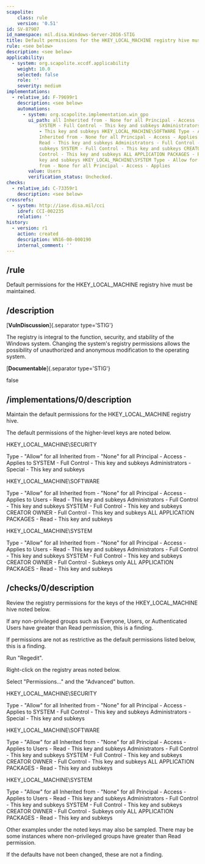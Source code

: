 ```yaml
---
scapolite:
    class: rule
    version: '0.51'
id: SV-87907
id_namespace: mil.disa.Windows-Server-2016-STIG
title: Default permissions for the HKEY_LOCAL_MACHINE registry hive must be maintained.
rule: <see below>
description: <see below>
applicability:
  - system: org.scapolite.xccdf.applicability
    weight: 10.0
    selected: false
    role: ''
    severity: medium
implementations:
  - relative_id: F-79699r1
    description: <see below>
    automations:
      - system: org.scapolite.implementation.win_gpo
        ui_path: all Inherited from - None for all Principal - Access - Applies to
            SYSTEM - Full Control - This key and subkeys Administrators - Special
            - This key and subkeys HKEY_LOCAL_MACHINE\SOFTWARE Type - Allow for all
            Inherited from - None for all Principal - Access - Applies to Users -
            Read - This key and subkeys Administrators - Full Control - This key and
            subkeys SYSTEM - Full Control - This key and subkeys CREATOR OWNER - Full
            Control - This key and subkeys ALL APPLICATION PACKAGES - Read - This
            key and subkeys HKEY_LOCAL_MACHINE\SYSTEM Type - Allow for all Inherited
            from - None for all Principal - Access - Applies
        value: Users
        verification_status: Unchecked.
checks:
  - relative_id: C-73359r1
    description: <see below>
crossrefs:
  - system: http://iase.disa.mil/cci
    idref: CCI-002235
    relation: ''
history:
  - version: r1
    action: created
    description: WN16-00-000190
    internal_comment: ''
---
```



## /rule

Default permissions for the HKEY_LOCAL_MACHINE registry hive must be maintained.

## /description

[**VulnDiscussion**]{.separator type='STIG'}

The registry is integral to the function, security, and stability of the Windows system. Changing the system's registry permissions allows the possibility of unauthorized and anonymous modification to the operating system.

[**Documentable**]{.separator type='STIG'}

false

## /implementations/0/description

Maintain the default permissions for the HKEY_LOCAL_MACHINE registry hive.

The default permissions of the higher-level keys are noted below.

HKEY_LOCAL_MACHINE\SECURITY

Type - "Allow" for all
Inherited from - "None" for all
Principal - Access - Applies to
SYSTEM - Full Control - This key and subkeys
Administrators - Special - This key and subkeys

HKEY_LOCAL_MACHINE\SOFTWARE

Type - "Allow" for all
Inherited from - "None" for all
Principal - Access - Applies to
Users - Read - This key and subkeys
Administrators - Full Control - This key and subkeys
SYSTEM - Full Control - This key and subkeys
CREATOR OWNER - Full Control - This key and subkeys
ALL APPLICATION PACKAGES - Read - This key and subkeys

HKEY_LOCAL_MACHINE\SYSTEM

Type - "Allow" for all
Inherited from - "None" for all
Principal - Access - Applies to
Users - Read - This key and subkeys
Administrators - Full Control - This key and subkeys
SYSTEM - Full Control - This key and subkeys
CREATOR OWNER - Full Control - Subkeys only
ALL APPLICATION PACKAGES - Read - This key and subkeys

## /checks/0/description

Review the registry permissions for the keys of the HKEY_LOCAL_MACHINE hive noted below.

If any non-privileged groups such as Everyone, Users, or Authenticated Users have greater than Read permission, this is a finding.

If permissions are not as restrictive as the default permissions listed below, this is a finding.

Run "Regedit".

Right-click on the registry areas noted below.

Select "Permissions..." and the "Advanced" button.

HKEY_LOCAL_MACHINE\SECURITY

Type - "Allow" for all
Inherited from - "None" for all
Principal - Access - Applies to
SYSTEM - Full Control - This key and subkeys
Administrators - Special - This key and subkeys

HKEY_LOCAL_MACHINE\SOFTWARE

Type - "Allow" for all
Inherited from - "None" for all
Principal - Access - Applies to
Users - Read - This key and subkeys
Administrators - Full Control - This key and subkeys
SYSTEM - Full Control - This key and subkeys
CREATOR OWNER - Full Control - This key and subkeys
ALL APPLICATION PACKAGES - Read - This key and subkeys

HKEY_LOCAL_MACHINE\SYSTEM

Type - "Allow" for all
Inherited from - "None" for all
Principal - Access - Applies to
Users - Read - This key and subkeys
Administrators - Full Control - This key and subkeys
SYSTEM - Full Control - This key and subkeys
CREATOR OWNER - Full Control - Subkeys only
ALL APPLICATION PACKAGES - Read - This key and subkeys

Other examples under the noted keys may also be sampled. There may be some instances where non-privileged groups have greater than Read permission.

If the defaults have not been changed, these are not a finding.

